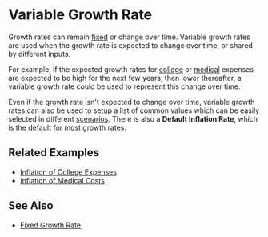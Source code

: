 # Variable Growth Rate

Growth rates can remain [fixed][1] or change over time. Variable growth rates 
are used when the growth rate is expected
to change over time, or shared by different inputs. 

For example, if the expected growth rates for [college][2] or [medical][3] expenses are expected to be high for the next few years, then lower thereafter, a variable growth rate could be used to represent this change over time.

Even if the growth rate isn't 
expected to change over time, variable growth rates can 
also be used to setup a list of common values
which can be easily selected in different [scenarios][4]. There is also a __Default Inflation Rate__, which is the default for most growth rates.

## Related Examples

* [Inflation of College Expenses][2]
* [Inflation of Medical Costs][3]

## See Also

* [Fixed Growth Rate][1]

[1]:fixedInflation.html
[2]:recipeCollegeInflation.html
[3]:recipeHealthInflation.html
[4]:scenario.html